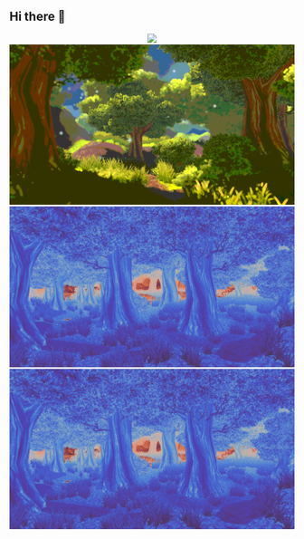## Hi there 👋

<div align="center">
<a href="https://github.com/lukephilipps/GraphicsProjects/tree/be860b6518cdb393aab90162027d3c207714123a/Assets/BillboardGrass"><img src="Grass.gif"></a>
<a href="https://github.com/lukephilipps/GraphicsProjects/tree/be860b6518cdb393aab90162027d3c207714123a/Assets/DepthOfField"><img src="DepthOfField_2.png"></a> </br>
<a href="https://github.com/lukephilipps/GraphicsProjects/tree/be860b6518cdb393aab90162027d3c207714123a/Assets/PaletteSwapping"><img src="PaletteSwap_1.png"></a>
<a href="https://github.com/lukephilipps/GraphicsProjects/tree/be860b6518cdb393aab90162027d3c207714123a/Assets/PaletteSwapping"><img src="PaletteSwap_1.png"></a>
</br>
</div>
